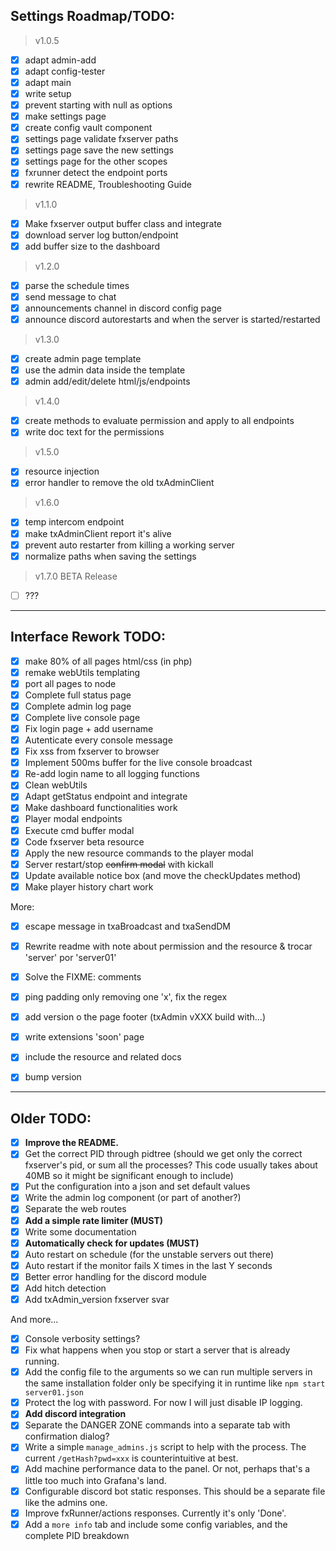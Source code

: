 ## Settings Roadmap/TODO:
> v1.0.5
- [x] adapt admin-add
- [x] adapt config-tester
- [x] adapt main
- [x] write setup
- [x] prevent starting with null as options
- [x] make settings page
- [x] create config vault component
- [x] settings page validate fxserver paths
- [x] settings page save the new settings
- [x] settings page for the other scopes
- [x] fxrunner detect the endpoint ports
- [x] rewrite README, Troubleshooting Guide
> v1.1.0
- [x] Make fxserver output buffer class and integrate
- [x] download server log button/endpoint
- [x] add buffer size to the dashboard
> v1.2.0
- [x] parse the schedule times
- [x] send message to chat
- [x] announcements channel in discord config page
- [x] announce discord autorestarts and when the server is started/restarted
> v1.3.0
- [x] create admin page template
- [x] use the admin data inside the template
- [x] admin add/edit/delete html/js/endpoints
> v1.4.0
- [x] create methods to evaluate permission and apply to all endpoints
- [x] write doc text for the permissions
> v1.5.0
- [x] resource injection
- [x] error handler to remove the old txAdminClient
> v1.6.0
- [x] temp intercom endpoint
- [x] make txAdminClient report it's alive
- [x] prevent auto restarter from killing a working server
- [x] normalize paths when saving the settings
> v1.7.0 BETA Release
- [ ] ???


----------


## Interface Rework TODO:
- [x] make 80% of all pages html/css (in php)
- [x] remake webUtils templating
- [x] port all pages to node
- [x] Complete full status page
- [x] Complete admin log page
- [x] Complete live console page
- [x] Fix login page + add username
- [x] Autenticate every console message
- [x] Fix xss from fxserver to browser
- [x] Implement 500ms buffer for the live console broadcast
- [x] Re-add login name to all logging functions
- [x] Clean webUtils
- [x] Adapt getStatus endpoint and integrate
- [x] Make dashboard functionalities work
- [x] Player modal endpoints
- [x] Execute cmd buffer modal
- [x] Code fxserver beta resource
- [x] Apply the new resource commands to the player modal
- [x] Server restart/stop ~~confirm modal~~ with kickall
- [x] Update available notice box (and move the checkUpdates method)
- [x] Make player history chart work
  
More:
- [x] escape message in txaBroadcast and txaSendDM
- [x] Rewrite readme with note about permission and the resource & trocar 'server' por 'server01'
- [x] Solve the FIXME: comments
- [x] ping padding only removing one 'x', fix the regex
- [x] add version o the page footer (txAdmin vXXX build with...)
- [x] write extensions 'soon' page
- [x] include the resource and related docs
- [x] bump version


----------


## Older TODO:
- [x] **Improve the README.**
- [x] Get the correct PID through pidtree (should we get only the correct fxserver's pid, or sum all the processes? This code usually takes about 40MB so it might be significant enough to include)
- [x] Put the configuration into a json and set default values
- [x] Write the admin log component (or part of another?)
- [x] Separate the web routes
- [x] **Add a simple rate limiter (MUST)**
- [x] Write some documentation
- [x] **Automatically check for updates (MUST)**
- [x] Auto restart on schedule (for the unstable servers out there)
- [x] Auto restart if the monitor fails X times in the last Y seconds 
- [x] Better error handling for the discord module
- [x] Add hitch detection
- [x] Add txAdmin_version fxserver svar
  
And more...
- [x] Console verbosity settings?
- [x] Fix what happens when you stop or start a server that is already running.
- [x] Add the config file to the arguments so we can run multiple servers in the same installation folder only be specifying it in runtime like `npm start server01.json`
- [x] Protect the log with password. For now I will just disable IP logging.
- [x] **Add discord integration**
- [x] Separate the DANGER ZONE commands into a separate tab with confirmation dialog?
- [x] Write a simple `manage_admins.js` script to help with the process. The current `/getHash?pwd=xxx` is counterintuitive at best.
- [x] Add machine performance data to the panel. Or not, perhaps that's a little too much into Grafana's land.
- [x] Configurable discord bot static responses. This should be a separate file like the admins one.
- [x] Improve fxRunner/actions responses. Currently it's only 'Done'.
- [x] Add a `more info` tab and include some config variables, and the complete PID breakdown

